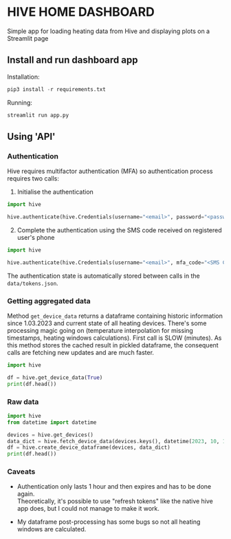 # HIVE HOME DASHBOARD

Simple app for loading heating data from Hive and displaying plots on a Streamlit page

## Install and run dashboard app

Installation: 

```python
pip3 install -r requirements.txt
```

Running: 
```python
streamlit run app.py
```

## Using 'API'


### Authentication
Hive requires multifactor authentication (MFA) so authentication process requires two calls: 

1. Initialise the authentication
```python
import hive

hive.authenticate(hive.Credentials(username="<email>", password="<password>"))
```

2. Complete the authentication using the SMS code received on registered user's phone
```python
import hive

hive.authenticate(hive.Credentials(username="<email>", mfa_code="<SMS CODE>"))
```

The authentication state is automatically stored between calls in the `data/tokens.json`. 

### Getting aggregated data

Method `get_device_data` returns a dataframe containing historic information since 1.03.2023 and current state of all heating devices. There's some processing magic going on (temperature interpolation for missing timestamps, heating windows calculations). First call is SLOW (minutes). As this method stores the cached result in pickled dataframe, the consequent calls are fetching new updates and are much faster. 


```python
import hive

df = hive.get_device_data(True)
print(df.head())
```

### Raw data
```python
import hive
from datetime import datetime

devices = hive.get_devices()
data_dict = hive.fetch_device_data(devices.keys(), datetime(2023, 10, 1))
df = hive.create_device_dataframe(devices, data_dict)
print(df.head())
```


### Caveats
* Authentication only lasts 1 hour and then expires and has to be done again.\
Theoretically, it's possible to use "refresh tokens" like the native hive app does, but I could not manage to make it work. 

* My dataframe post-processing has some bugs so not all heating windows are calculated. 